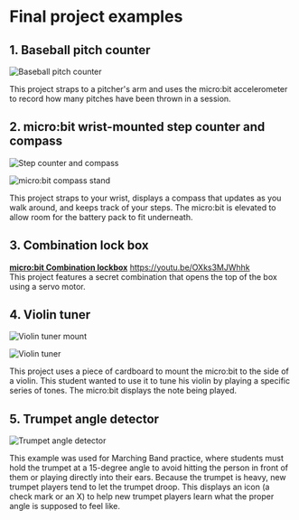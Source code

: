 # Final project examples

## 1. Baseball pitch counter

![Baseball pitch counter](/static/courses/csintro/finalproject/baseball-pitch-counter.png)

This project straps to a pitcher's arm and uses the micro:bit accelerometer to record how many pitches have been thrown in a session.

## 2. micro:bit wrist-mounted step counter and compass

![Step counter and compass](/static/courses/csintro/finalproject/step-counter.png)

![micro:bit compass stand](/static/courses/csintro/finalproject/compass-stand.png)

This project straps to your wrist, displays a compass that updates as you walk around, and keeps track of your steps. The micro:bit is elevated to allow room for the battery pack to fit underneath.

## 3. Combination lock box

[**micro:bit Combination lockbox**](https://youtu.be/OXks3MJWhhk)
https://youtu.be/OXks3MJWhhk
<br/>
This project features a secret combination that opens the top of the box using a servo motor.

## 4. Violin tuner

![Violin tuner mount](/static/courses/csintro/finalproject/violin-tuner-mount.png)

![Violin tuner](/static/courses/csintro/finalproject/violin-tuner.png)

This project uses a piece of cardboard to mount the micro:bit to the side of a violin. This student wanted to use it to tune his violin by playing a specific series of tones. The micro:bit displays the note being played.

## 5. Trumpet angle detector

![Trumpet angle detector](/static/courses/csintro/finalproject/trumpet-angle-detector.jpg)

This example was used for Marching Band practice, where students must hold the trumpet at a 15-degree angle to avoid hitting the person in front of them or playing directly into their ears. Because the trumpet is heavy, new trumpet players tend to let the trumpet droop. This displays an icon (a check mark or an X) to help new trumpet players learn what the proper angle is supposed to feel like.
